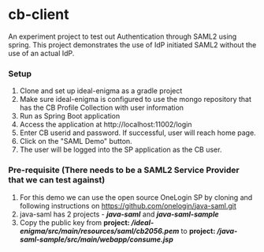 # cb-client
An experiment project to test out Authentication through SAML2 using spring. 
This project demonstrates the use of IdP initiated SAML2 without the use of an actual IdP.

### Setup
1. Clone and set up ideal-enigma as a gradle project
2. Make sure ideal-enigma is configured to use the mongo repository that has the CB Profile Collection with user information
3. Run as Spring Boot application
4. Access the application at http://localhost:11002/login
5. Enter CB userid and password. If successful, user will reach home page.
6. Click on the "SAML Demo" button. 
7. The user will be logged into the SP application as the CB user.

### Pre-requisite (There needs to be a SAML2 Service Provider that we can test against)
1. For this demo we can use the open source OneLogin SP by cloning and following instructions on https://github.com/onelogin/java-saml.git
2. java-saml has 2 projects - **_java-saml_** and **_java-saml-sample_**
3. Copy the public key from **project: _/ideal-enigma/src/main/resources/saml/cb2056.pem_** to  **project:   _/java-saml-sample/src/main/webapp/consume.jsp_**




